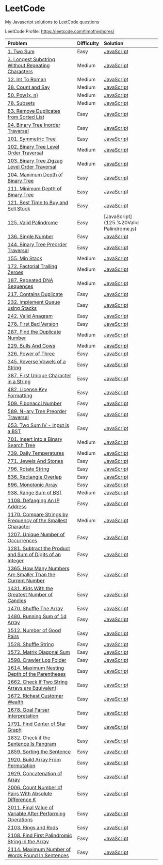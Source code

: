# LeetCode
My Javascript solutions to LeetCode questions

LeetCode Profile: https://leetcode.com/timothyshores/

| Problem  | Difficulty | Solution |  
| :-------------- | :-------------- |:---- | 
|[1. Two Sum](https://leetcode.com/problems/two-sum/)|Easy|[JavaScript](1.%20Two%20Sum.js)
|[3. Longest Substring Without Repeating Characters](https://leetcode.com/problems/longest-substring-without-repeating-characters/)|Medium|[JavaScript](3.%20Longest%20Substring%20Without%20Repeating%20Characters.js)
|[12. Int To Roman](https://leetcode.com/problems/integer-to-roman/)|Medium|[JavaScript](12.%20Int%20To%20Roman.js)
|[38. Count and Say](https://leetcode.com/problems/count-and-say/)|Medium|[JavaScript](38.%20Count%20and%20Say.js)
|[50. Pow(x, n)](https://leetcode.com/problems/powx-n/)|Medium|[JavaScript](50.%20Pow(x,n).js)
|[78. Subsets](https://leetcode.com/problems/subsets/)|Medium|[JavaScript](78.%20Subsets.js)
|[83. Remove Duplicates from Sorted List](https://leetcode.com/problems/remove-duplicates-from-sorted-list/)|Easy|[JavaScript](83.%20Remove%20Duplicates%20from%20Sorted%20List.js)
|[94. Binary Tree Inorder Traversal](https://leetcode.com/problems/binary-tree-inorder-traversal/)|Easy|[JavaScript](94.%20Binary%20Tree%20Inorder%20Traversal.js)
|[101. Symmetric Tree](https://leetcode.com/problems/symmetric-tree/)|Easy|[JavaScript](101.%20Symmetric%20Tree.js)
|[102. Binary Tree Level Order Traversal](https://leetcode.com/problems/binary-tree-level-order-traversal/)|Medium|[JavaScript](102.%20Binary%20Tree%20Level%20Order%20Traversal)
|[103. Binary Tree Zigzag Level Order Traversal](https://leetcode.com/problems/binary-tree-zigzag-level-order-traversal/)|Medium|[JavaScript](103.%20Binary%20Tree%20Zigzag%20Level%20Order%20Traversal.js)
|[104. Maximum Depth of Binary Tree](https://leetcode.com/problems/maximum-depth-of-binary-tree/)|Easy|[JavaScript](104.%20Maximum%20Depth%20of%20Binary%20Tree.js)
|[111. Minimum Depth of Binary Tree](https://leetcode.com/problems/minimum-depth-of-binary-tree/)|Easy|[JavaScript](111.%20Minimum%20Depth%20of%20Binary%20Tree.js)
|[121. Best Time to Buy and Sell Stock](https://leetcode.com/problems/best-time-to-buy-and-sell-stock/)|Easy|[JavaScript](121.%20Best%20Time%20to%20Buy%20and%20Sell%20Stock.js)
|[125. Valid Palindrome](https://leetcode.com/problems/valid-palindrome/)|Easy|[JavaScript](125.%20Valid Palindrome.js)
|[136. Single Number](https://leetcode.com/problems/single-number/)|Easy|[JavaScript](136.%20Single%20Number.js)
|[144. Binary Tree Preorder Traversal](https://leetcode.com/problems/binary-tree-preorder-traversal/)|Easy|[JavaScript](144.%20Binary%20Tree%20Preorder%20Traversal.js)
|[155. Min Stack](https://leetcode.com/problems/min-stack/)|Medium|[JavaScript](155.%20Min%20Stack.js)
|[172. Factorial Trailing Zeroes](https://leetcode.com/problems/factorial-trailing-zeroes/)|Medium|[JavaScript](172.%20Factorial%20Trailing%20Zeroes.js)
|[187. Repeated DNA Sequences](https://leetcode.com/problems/repeated-dna-sequences/)|Medium|[JavaScript](187.%20Repeated%20DNA%20Sequences.js)
|[217. Contains Duplicate](https://leetcode.com/problems/contains-duplicate/)|Easy|[JavaScript](217.%20Contains%20Duplicate.js)
|[232. Implement Queue using Stacks](https://leetcode.com/problems/implement-queue-using-stacks/)|Easy|[JavaScript](232.%20Implement%20Queue%20using%20Stacks.js)
|[242. Valid Anagram](https://leetcode.com/problems/valid-anagram/)|Easy|[JavaScript](242.%20Valid%20Anagram.js)
|[278. First Bad Version](https://leetcode.com/problems/first-bad-version/)|Easy|[JavaScript](278.%20First%20Bad%20Version.js)
|[287. Find the Duplicate Number](https://leetcode.com/problems/find-the-duplicate-number/)|Medium|[JavaScript](287.%20Find%20the%20Duplicate%20Number.js)
|[229. Bulls And Cows](https://leetcode.com/problems/bulls-and-cows)|Medium|[JavaScript](229.%20Bulls%20And%20Cows.js)
|[326. Power of Three](https://leetcode.com/problems/power-of-three/)|Easy|[JavaScript](326.%20Power%20of%20Three.js)
|[345. Reverse Vowels of a String](https://leetcode.com/problems/reverse-vowels-of-a-string/)|Easy|[JavaScript](345.%20Reverse%20Vowels%20of%20a%20String.js)
|[387. First Unique Character in a String](https://leetcode.com/problems/first-unique-character-in-a-string/)|Easy|[JavaScript](387.%20First%20Unique%20Character%20in%20a%20String.js)
|[482. License Key Formatting](https://leetcode.com/problems/license-key-formatting/)|Easy|[JavaScript](482.%20License%20Key%20Formatting.js)
|[509. Fibonacci Number](https://leetcode.com/problems/fibonacci-number/)|Easy|[JavaScript](509.%20Fibonacci%20Number.js)
|[589. N-ary Tree Preorder Traversal](https://leetcode.com/problems/n-ary-tree-preorder-traversal/)|Easy|[JavaScript](589.%20N-ary%20Tree%20Preorder%20Traversal.js)
|[653. Two Sum IV - Input is a BST](https://leetcode.com/problems/two-sum-iv-input-is-a-bst/)|Easy|[JavaScript](653.%20Two%20Sum%20IV%20-%20Input%20is%20a%20BST.js)
|[701. Insert into a Binary Search Tree](https://leetcode.com/problems/insert-into-a-binary-search-tree/)|Medium|[JavaScript](701.%20Insert%20into%20a%20Binary%20Search%20Tree.js)
|[739. Daily Temperatures](https://leetcode.com/problems/daily-temperatures/)|Medium|[JavaScript](739.%20Daily%20Temperatures.js)
|[771. Jewels And Stones](https://leetcode.com/problems/jewels-and-stones/)|Easy|[JavaScript](771.%20Jewels%20And%20Stones.js)
|[796. Rotate String](https://leetcode.com/problems/rotate-string/)|Easy|[JavaScript](796.%20Rotate%20String.js)
|[836. Rectangle Overlap](https://leetcode.com/problems/rectangle-overlap/description/)|Easy|[JavaScript](836.%20Rectangle%20Overlap.js)
|[896. Monotonic Array](https://leetcode.com/problems/monotonic-array/)|Easy|[JavaScript](896.%20Monotonic%20Array.js)
|[938. Range Sum of BST](https://leetcode.com/problems/range-sum-of-bst/)|Medium|[JavaScript](938.%20Range%20Sum%20of%20BST.js) 
|[1108. Defanging An IP Address](https://leetcode.com/problems/defanging-an-ip-address/)|Easy|[JavaScript](1108.%20Defanging%20An%20IP%20Address.js)
|[1170. Compare Strings by Frequency of the Smallest Character](https://leetcode.com/problems/compare-strings-by-frequency-of-the-smallest-character/description/)|Medium|[JavaScript](1170.%20Compare%20Strings%20by%20Frequency%20of%20the%20Smallest%20Character.js)
|[1207. Unique Number of Occurrences](https://leetcode.com/problems/unique-number-of-occurrences/)|Easy|[JavaScript](1207.%20Unique%20Number%20of%20Occurrences.js)
|[1281. Subtract the Product and Sum of Digits of an Integer](https://leetcode.com/problems/subtract-the-product-and-sum-of-digits-of-an-integer/)|Easy|[JavaScript](1281.%20Subtract%20the%20Product%20and%20Sum%20of%20Digits%20of%20an%20Integer.js)
|[1365. How Many Numbers Are Smaller Than the Current Number](https://leetcode.com/problems/how-many-numbers-are-smaller-than-the-current-number/)|Easy|[JavaScript](1365.%20How%20Many%20Numbers%20Are%20Smaller%20Than%20the%20Current%20Number.js)
|[1431. Kids With the Greatest Number of Candies](https://leetcode.com/problems/kids-with-the-greatest-number-of-candies/)|Easy|[JavaScript](1431.%20Kids%20With%20the%20Greatest%20Number%20of%20Candies.js) 
|[1470. Shuffle The Array](https://leetcode.com/problems/shuffle-the-array/)|Easy|[JavaScript](1470.%20Shuffle%20The%20Array.js) 
|[1480. Running Sum of 1d Array](https://leetcode.com/problems/running-sum-of-1d-array/)|Easy|[JavaScript](1480.%20Running%20Sum%20of%201d%20Array.js) 
|[1512. Number of Good Pairs](https://leetcode.com/problems/number-of-good-pairs/)|Easy|[JavaScript](1512.%20Number%20of%20Good%20Pairs.js) 
|[1528. Shuffle String](https://leetcode.com/problems/shuffle-string/)|Easy|[JavaScript](1528.%20Shuffle%20String.js) 
|[1572. Matrix Diagonal Sum](https://leetcode.com/problems/matrix-diagonal-sum/)|Easy|[JavaScript](1572.%20Matrix%20Diagonal%20Sum.js)
|[1598. Crawler Log Folder](https://leetcode.com/problems/crawler-log-folder/)|Easy|[JavaScript](1598.%20Crawler%20Log%20Folder.js)
|[1614. Maximum Nesting Depth of the Parentheses](https://leetcode.com/problems/maximum-nesting-depth-of-the-parentheses/)|Easy|[JavaScript](1614.%20Maximum%20Nesting%20Depth%20of%20the%20Parentheses.js)
|[1662. Check If Two String Arrays are Equivalent](https://leetcode.com/problems/check-if-two-string-arrays-are-equivalent/)|Easy|[JavaScript](1662.%20Check%20If%20Two%20String%20Arrays%20are%20Equivalent.js) 
|[1672. Richest Customer Wealth](https://leetcode.com/problems/richest-customer-wealth/)|Easy|[JavaScript](1672.%20Richest%20Customer%20Wealth.js) 
|[1678. Goal Parser Interpretation](https://leetcode.com/problems/goal-parser-interpretation/)|Easy|[JavaScript](1678.%20Goal%20Parser%20Interpretation.js) 
|[1791. Find Center of Star Graph](https://leetcode.com/problems/find-center-of-star-graph/)|Easy|[JavaScript](1791.%20Find%20Center%20of%2Star%20Graph.js) 
|[1832. Check if the Sentence Is Pangram](https://leetcode.com/problems/check-if-the-sentence-is-pangram/)|Easy|[JavaScript](1832.%20Check%20if%20the%20Sentence%20Is%20Pangram.js) 
|[1859. Sorting the Sentence](https://leetcode.com/problems/sorting-the-sentence/)|Easy|[JavaScript](1859.%20Sorting%20the%20Sentence.js) 
|[1920. Build Array From Permutation](https://leetcode.com/problems/build-array-from-permutation/)|Easy|[JavaScript](1920.%20Build%20Array%20From%20Permutation.js) 
|[1929. Concatenation of Array](https://leetcode.com/problems/concatenation-of-array/)|Easy|[JavaScript](1929.%20Concatenation%20of%20Array.js) 
|[2006. Count Number of Pairs With Absolute Difference K](https://leetcode.com/problems/count-number-of-pairs-with-absolute-difference-k/)|Easy|[JavaScript](2006.%2Count%2Number%2of%2Pairs%2With%2Absolute%2Difference%2K.js) 
|[2011. Final Value of Variable After Performing Operations](https://leetcode.com/problems/final-value-of-variable-after-performing-operations/)|Easy|[JavaScript](2011.%20Final%20Value%20of%20Variable%20After%20Performing%20Operations.js) 
|[2103. Rings and Rods](https://leetcode.com/problems/rings-and-rods/)|Easy|[JavaScript](2103.%20Rings%20and%20Rods.js)
|[2108. Find First Palindromic String in the Array](https://leetcode.com/problems/find-first-palindromic-string-in-the-array/)|Easy|[JavaScript](2108.%20Find%20First%20Palindromic%20String%20in%20the%20Array.js)
|[2114. Maximum Number of Words Found In Sentences](https://leetcode.com/problems/maximum-number-of-words-found-in-sentences/)|Easy|[JavaScript](2114.%20Maximum%20Number%20of%20Words%20Found%20In%20Sentences.js)
